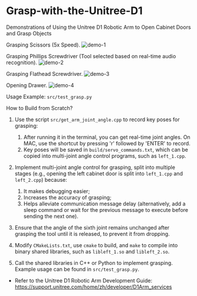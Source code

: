 # Grasp-with-the-Unitree-D1

Demonstrations of Using the Unitree D1 Robotic Arm to Open Cabinet Doors and Grasp Objects

Grasping Scissors (5x Speed). 
![demo-1](docs/demo-1.gif)

Grasping Phillips Screwdriver (Tool selected based on real-time audio recognition). 
![demo-2](docs/demo-2.gif)

Grasping Flathead Screwdriver. 
![demo-3](docs/demo-3.gif)

Opening Drawer. 
![demo-4](docs/demo-4.gif)

Usage Example: `src/test_grasp.py`

How to Build from Scratch?

1. Use the script `src/get_arm_joint_angle.cpp` to record key poses for grasping:
   1. After running it in the terminal, you can get real-time joint angles. On MAC, use the shortcut by pressing 'r' followed by 'ENTER' to record.
   2. Key poses will be saved in `build/servo_commands.txt`, which can be copied into multi-joint angle control programs, such as `left_1.cpp`.
   
2. Implement multi-joint angle control for grasping, split into multiple stages (e.g., opening the left cabinet door is split into `left_1.cpp` and `left_2.cpp`) because:
   1. It makes debugging easier;
   2. Increases the accuracy of grasping;
   3. Helps alleviate communication message delay (alternatively, add a sleep command or wait for the previous message to execute before sending the next one).
   
3. Ensure that the angle of the sixth joint remains unchanged after grasping the tool until it is released, to prevent it from dropping.

4. Modify `CMakeLists.txt`, use `cmake` to build, and `make` to compile into binary shared libraries, such as `libleft_1.so` and `libleft_2.so`.

5. Call the shared libraries in C++ or Python to implement grasping. Example usage can be found in `src/test_grasp.py`.

- Refer to the Unitree D1 Robotic Arm Development Guide: https://support.unitree.com/home/zh/developer/D1Arm_services